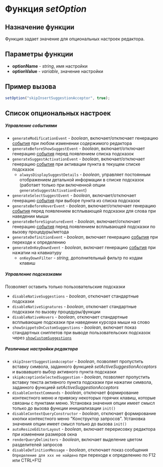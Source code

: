 # Функция *setOption*
## Назначение функции
Функция задает значение для опциональных настроек редактора.

## Параметры функции
* **optionName** - *string*, имя настройки
* **optionValue** - *variable*, значение настройки

## Пример вызова
```javascript
setOption("skipInsertSuggestionAcceptor", true);
```

## Список опциональных настроек
##### Управление событиями
* `generateModificationEvent` - *boolean*, включает/отключает генерацию [события](modification_event.md) при любом изменении содержимого редактора
* `generateBeforeShowSuggestEvent` - *boolean*, включает/отключает генерацию [события](before_suggest_event.md) перед появлением списка подсказок
* `generateSuggestActivationEvent` - *boolean*, включает/отключает генерацию [события](activation_event.md) при активации пункта в текущем списке подсказок
	* `alwaysDisplaySuggestDetails` - *boolean*, управляет постоянным отображением детальной информации в списке подсказок (работает только при включенной опции `generateSuggestActivationEvent`)
* `generateSelectSuggestEvent` - *boolean*, включает/отключает генерацию [события](select_suggest_event.md) при выборе пункта из списка подсказок
* `generateBeforeHoverEvent` - *boolean*, включает/отключает генерацию [события](before_hover_event.md) перед появлением всплывающей подсказки для слова при наведении мыши
* `generateBeforeSignatureEvent` - *boolean*, включает/отключает генерацию [события](before_signature_event.md) перед появлением всплывающей подсказки по вызову процедуры/метода
* `generateDefinitionEvent` - *boolean*, включает генерацию [события](get_definition_event.md) при переходе к определению
* `generateOnKeyDownEvent` - *boolean*, включает генерацию [события](key_down_event.md) при нажатии на клавиатуру
	* `onKeyDownFilter` - *string*, дополнительный фильтр по кодам клавиш

##### Управление подсказками
Позволяет оставить только пользовательские подсказки
* `disableNativeSuggestions` - *boolean*, отключает стандартные подсказки
* `disableNativeSignatures` - *boolean*, отключает стандартные подсказки по вызову процедуры/функции
* `disableNativeHovers` - *boolean*, отключает стандартные всплывающие подсказки при наведении курсора мыши на слово
* `showSnippetsOnCustomSuggestions` - *boolean*, включает показ стандартных сниппетов при выводе пользовательских подсказок через [`showCustomSuggestions`](custom_suggestions.md)

##### Различные настройки редактора
* `skipInsertSuggestionAcceptor` - *boolean*, позволяет пропустить вставку символа, заданного функцией *setActiveSuggestionAcceptors* и вызвавшего выбор активного пункта подсказки
* `skipAcceptionSelectedSuggestion` - *boolean*, позволяет пропустить вставку текста активного пункта подсказки при нажатии символа, заданного функцией *setActiveSuggestionAcceptors*
* `disableContextCommands` - *boolean*, отключает формирование контекстного меню и привязку некоторых горячих клавиш, которые связаны с пунктами меню. Установка значения опции имеет смысл только до вызова функции инициализации `init()`
* `disableContextQueryConstructor` - *boolean*, отключает формирование кнопки контекстного меню "Конструктор запросов". Установка значения опции имеет смысл только до вызова `init()`
* `autoResizeEditorLayout` - *boolean*, включает перерисовку редактора при изменении размеров окна
* `renderQueryDelimiters` - *boolean*, включает выделение цветом разделителей запросов
* `disableDefinitionMessage` - *boolean*, отключает показ сообщения `Определение для ххх не найдено` при переходе к определению по F12 или CTRL+F12